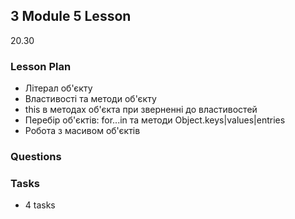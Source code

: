 ## 3 Module 5 Lesson

20.30

### Lesson Plan

- Літерал об'єкту
- Властивості та методи об'єкту
- this в методах об'єкта при зверненні до властивостей
- Перебір об'єктів: for...in та методи Object.keys|values|entries
- Робота з масивом об'єктів

### Questions

### Tasks

- 4 tasks
